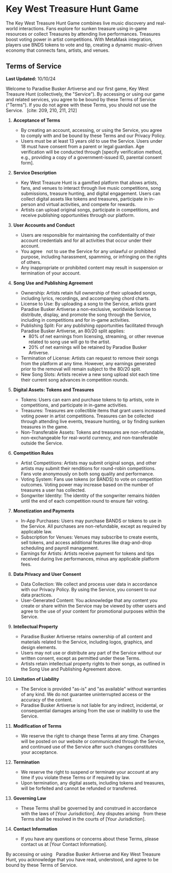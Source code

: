 # Key West Treasure Hunt Game

The Key West Treasure Hunt Game combines live music discovery and real-world interactions. Fans explore for sunken treasure using in-game resources or collect Treasures by attending live performances. Treasures boost voting power in artist competitions. With MetaMask integration, players use BNDS tokens to vote and tip, creating a dynamic music-driven economy that connects fans, artists, and venues.

## Terms of Service

**Last Updated:** 10/10/24

Welcome to Paradise Busker Artiverse and our first game, Key West Treasure Hunt (collectively, the "Service"). By accessing or using our game and related services, you agree to be bound by these Terms of Service ("Terms"). If you do not agree with these Terms, you should not use the Service.    [cite: 209, 210, 211, 212]

1.  **Acceptance of Terms**
    *   By creating an account, accessing, or using the Service, you agree to comply with and be bound by these Terms and our Privacy Policy.
    *   Users must be at least 13 years old to use the Service. Users under 18 must have consent from a parent or legal guardian. Age verification will be conducted through [specify verification method, e.g., providing a copy of a government-issued ID, parental consent form].

2.  **Service Description**
    *   Key West Treasure Hunt is a gamified platform that allows artists, fans, and venues to interact through live music competitions, song submissions, treasure hunting, and digital engagement. Users can collect digital assets like tokens and treasures, participate in in-person and virtual activities, and compete for rewards.
    *   Artists can upload original songs, participate in competitions, and receive publishing opportunities through our platform.

3.  **User Accounts and Conduct**
    *   Users are responsible for maintaining the confidentiality of their account credentials and for all activities that occur under their account.
    *   You agree    not to use the Service for any unlawful or prohibited purpose, including harassment, spamming, or infringing on the rights of others.
    *   Any inappropriate or prohibited content may result in suspension or termination of your account.

4.  **Song Use and Publishing Agreement**
    *   Ownership: Artists retain full ownership of their uploaded songs, including lyrics, recordings, and accompanying chord charts.
    *   License to Use: By uploading a song to the Service, artists grant Paradise Busker Artiverse a non-exclusive, worldwide license to distribute, display, and promote the song through the Service, including in competitions and for in-game activities.
    *   Publishing Split: For any publishing opportunities facilitated through Paradise Busker Artiverse, an 80/20 split applies:
        *   80% of net earnings from licensing, streaming, or other revenue related to song use will go to the artist.
        *   20% of net earnings will be retained by Paradise Busker Artiverse.
    *   Termination of License: Artists can request to remove their songs from the platform at any time. However, any earnings generated prior to the removal will remain subject to the 80/20 split.
    *   New Song Slots: Artists receive a new song upload slot each time their current song advances in competition rounds.

5.  **Digital Assets: Tokens and Treasures**
    *   Tokens: Users can earn and purchase tokens to tip artists, vote in competitions, and participate in in-game activities.
    *   Treasures: Treasures are collectible items that grant users increased voting power in artist competitions. Treasures can be collected through attending live events, treasure hunting, or by finding sunken treasures in the game.
    *   Non-Transferable Assets: Tokens and treasures are non-refundable, non-exchangeable for real-world currency, and non-transferable outside the Service.

6.  **Competition Rules**
    *   Artist Competitions: Artists may submit original songs, and other artists may submit their renditions for round-robin competitions. Fans vote anonymously on both song quality and performance.
    *   Voting System: Fans use tokens (or BANDS) to vote on competition outcomes. Voting power may increase based on the number of treasures a user has collected.
    *   Songwriter Identity: The identity of the songwriter remains hidden until the end of each competition round to ensure fair voting.

7.  **Monetization and Payments**
    *   In-App Purchases: Users may purchase BANDS or tokens to use in the Service. All purchases are non-refundable, except as required by applicable law.
    *   Subscription for Venues: Venues may subscribe to create events, sell tokens, and access additional features like drag-and-drop scheduling and payroll management.
    *   Earnings for Artists: Artists receive payment for tokens and tips received during live performances, minus any applicable platform fees.

8.  **Data Privacy and User Consent**
    *   Data Collection: We collect and process user data in accordance with our Privacy Policy. By using the Service, you consent to our data practices.
    *   User-Generated Content: You acknowledge that any content you create or share within the Service may be viewed by other users and agree to the use of your content for promotional purposes within the Service.

9.  **Intellectual Property**
    *   Paradise Busker Artiverse retains ownership of all content and materials related to the Service, including logos, graphics, and design elements.
    *   Users may not use or distribute any part of the Service without our written consent, except as permitted under these Terms.
    *   Artists retain intellectual property rights to their songs, as outlined in the Song Use and Publishing Agreement above.

10. **Limitation of Liability**
    *   The Service is provided "as-is" and "as available" without warranties of any kind. We do not guarantee uninterrupted access or the accuracy of the content.
    *   Paradise Busker Artiverse is not liable for any indirect, incidental, or consequential damages arising from the use or inability to use the Service.

11. **Modification of Terms**
    *   We reserve the right to change these Terms at any time. Changes will be posted on our website or communicated through the Service, and continued use of the Service after such changes constitutes your acceptance.

12. **Termination**
    *   We reserve the right to suspend or terminate your account at any time if you violate these Terms or if required by law.
    *   Upon termination, any digital assets, including tokens and treasures, will be forfeited and cannot be refunded or transferred.

13. **Governing Law**
    *   These Terms shall be governed by and construed in accordance with the laws of [Your Jurisdiction]. Any disputes arising    from these Terms shall be resolved in the courts of [Your Jurisdiction].   

14. **Contact Information**
    *   If you have any questions or concerns about these Terms, please contact us at [Your Contact Information].   

By accessing or using    Paradise Busker Artiverse and Key West Treasure Hunt, you acknowledge that you have read, understood, and agree to be bound by these Terms of Service.
